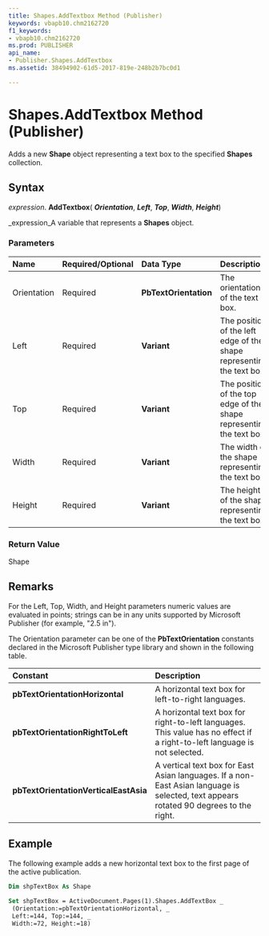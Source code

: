 ```yaml
---
title: Shapes.AddTextbox Method (Publisher)
keywords: vbapb10.chm2162720
f1_keywords:
- vbapb10.chm2162720
ms.prod: PUBLISHER
api_name:
- Publisher.Shapes.AddTextbox
ms.assetid: 38494902-61d5-2017-819e-248b2b7bc0d1

---
```



# Shapes.AddTextbox Method (Publisher)

Adds a new  **Shape** object representing a text box to the specified **Shapes** collection.


## Syntax

 _expression_. **AddTextbox**( **_Orientation_**,  **_Left_**,  **_Top_**,  **_Width_**,  **_Height_**)

 _expression_A variable that represents a  **Shapes** object.


### Parameters



|**Name**|**Required/Optional**|**Data Type**|**Description**|
|:-----|:-----|:-----|:-----|
|Orientation|Required| **PbTextOrientation**|The orientation of the text box.|
|Left|Required| **Variant**|The position of the left edge of the shape representing the text box.|
|Top|Required| **Variant**|The position of the top edge of the shape representing the text box.|
|Width|Required| **Variant**|The width of the shape representing the text box.|
|Height|Required| **Variant**|The height of the shape representing the text box.|

### Return Value

Shape


## Remarks

For the Left, Top, Width, and Height parameters numeric values are evaluated in points; strings can be in any units supported by Microsoft Publisher (for example, "2.5 in").

The Orientation parameter can be one of the  **PbTextOrientation** constants declared in the Microsoft Publisher type library and shown in the following table.



|**Constant**|**Description**|
|:-----|:-----|
| **pbTextOrientationHorizontal**| A horizontal text box for left-to-right languages.|
| **pbTextOrientationRightToLeft**|A horizontal text box for right-to-left languages. This value has no effect if a right-to-left language is not selected.|
| **pbTextOrientationVerticalEastAsia**|A vertical text box for East Asian languages. If a non-East Asian language is selected, text appears rotated 90 degrees to the right.|

## Example

The following example adds a new horizontal text box to the first page of the active publication.


```vb
Dim shpTextBox As Shape 
 
Set shpTextBox = ActiveDocument.Pages(1).Shapes.AddTextBox _ 
 (Orientation:=pbTextOrientationHorizontal, _ 
 Left:=144, Top:=144, _ 
 Width:=72, Height:=18) 

```


